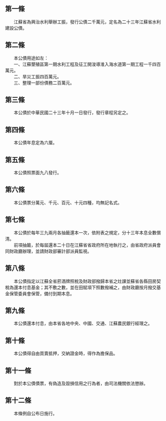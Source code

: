第一條 
-------
　　江蘇省為興治水利舉辦工振，發行公債二千萬元，定名為二十三年江蘇省水利建設公債。  


第二條 
-------
　　本公債用途如左：  
　　一、江蘇墾殖區第一期水利工程及征工開浚導淮入海水道第一期工程一千四百萬元。  
　　二、旱災工振四百萬元。  
　　三、整理一部份債務二百萬元。  


第三條 
-------
　　本公債於中華民國二十三年十月一日發行，發行章程另定之。  


第四條 
-------
　　本公債年息定為六厘。  


第五條 
-------
　　本公債照票面九八發行。  


第六條 
-------
　　本公債票分萬元、千元、百元、十元四種，均無記名式。  


第七條 
-------
　　本公債於每年三九兩月各抽籤還本一次，依附表之規定，分十三年本息全數償清。　　  
　　前項抽籤，於每屆還本二十日在江蘇省省政府所在地執行之，由省政府派員會同財政廳辦理，並請財政部審計部派員監視。  


第八條 
-------
　　本公債指定以江蘇全省菸酒牌照稅及財政部撥歸本省之灶課並蘇省各縣田房契稅為還本付息基金；其不敷之數，並在田賦項下照數撥補之，由財政廳按月撥交基金保管委員會保管，備付到期本息。  


第九條 
-------
　　本公債還本付息，由本省各地中央、中國、交通、江蘇農民銀行經理之。  


第十條 
-------
　　本公債得自由買賣抵押，交納證金時，得作為擔保品。  


第十一條 
---------
　　對於本公債債票，有偽造及毀損信用之行為者，由司法機關依法懲辦。  


第十二條 
---------
　　本條例自公布日施行。